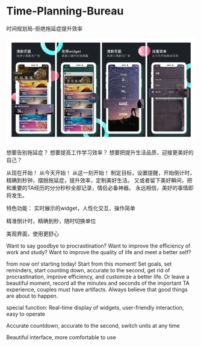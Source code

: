 # Time-Planning-Bureau
时间规划局-拒绝拖延症提升效率

![imgae](https://github.com/PSuiyi/Time-Planning-Bureau/blob/master/app%401x.jpg)

想要告别拖延症？
想要提高工作学习效率？
想要把提升生活品质，迎接更美好的自己？

从现在开始！
从今天开始！
从这一刻开始！
制定目标，设置提醒，开始倒计时，精确到秒钟，摆脱拖延症，提升效率，定制美好生活。
又或者留下美好瞬间，把和重要的TA经历的分分秒秒全部记录，情侣必备神器。
永远相信，美好的事情即将发生。

特色功能：
实时展示的widget，人性化交互，操作简单

精准倒计时，精确到秒，随时切换单位

美观界面，使用更舒心

Want to say goodbye to procrastination?
Want to improve the efficiency of work and study?
Want to improve the quality of life and meet a better self?

from now on!
starting today!
Start from this moment!
Set goals, set reminders, start counting down, accurate to the second, get rid of procrastination, improve efficiency, and customize a better life.
Or leave a beautiful moment, record all the minutes and seconds of the important TA experience, couples must have artifacts.
Always believe that good things are about to happen.

special function:
Real-time display of widgets, user-friendly interaction, easy to operate

Accurate countdown, accurate to the second, switch units at any time

Beautiful interface, more comfortable to use
